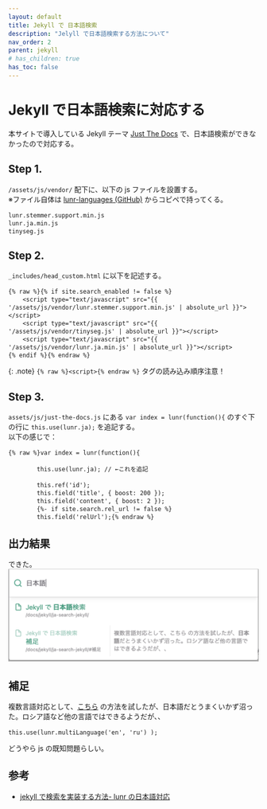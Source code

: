 ```yaml
---
layout: default
title: Jekyll で 日本語検索
description: "Jelyll で日本語検索する方法について"
nav_order: 2
parent: jekyll
# has_children: true
has_toc: false
---
```


# Jekyll で日本語検索に対応する

本サイトで導入している Jekyll テーマ [Just The Docs](https://github.com/just-the-docs/just-the-docs) で、日本語検索ができなかったので対応する。

## Step 1.
`/assets/js/vendor/` 配下に、以下の js ファイルを設置する。<br>
※ファイル自体は [lunr-languages (GitHub)](https://github.com/MihaiValentin/lunr-languages) からコピペで持ってくる。
```
lunr.stemmer.support.min.js
lunr.ja.min.js
tinyseg.js
```

## Step 2.
`_includes/head_custom.html` に以下を記述する。
```
{% raw %}{% if site.search_enabled != false %}
    <script type="text/javascript" src="{{ '/assets/js/vendor/lunr.stemmer.support.min.js' | absolute_url }}"></script>
    <script type="text/javascript" src="{{ '/assets/js/vendor/tinyseg.js' | absolute_url }}"></script>
    <script type="text/javascript" src="{{ '/assets/js/vendor/lunr.ja.min.js' | absolute_url }}"></script>
{% endif %}{% endraw %}
```

{: .note}
`{% raw %}<script>{% endraw %}` タグの読み込み順序注意！

## Step 3.
`assets/js/just-the-docs.js` にある `var index = lunr(function(){` のすぐ下の行に `this.use(lunr.ja);` を追記する。<br>
以下の感じで：
``` 
{% raw %}var index = lunr(function(){
    
        this.use(lunr.ja); // ←これを追記
        
        this.ref('id');
        this.field('title', { boost: 200 });
        this.field('content', { boost: 2 });
        {%- if site.search.rel_url != false %}
        this.field('relUrl');{% endraw %}
```

## 出力結果
できた。
![result image](/assets/images/post-imgs/jekyll/ja-search-results.png)

## 補足
複数言語対応として、[こちら](https://github.com/just-the-docs/just-the-docs/issues/59#issuecomment-1807080785) の方法を試したが、日本語だとうまくいかず沼った。ロシア語など他の言語ではできるようだが、、
```
this.use(lunr.multiLanguage('en', 'ru') );
```
どうやら js の既知問題らしい。

## 参考
+ [jekyll で検索を実装する方法- lunr の日本語対応](https://blog.tamesuu.com/2018/07/21/56/)
